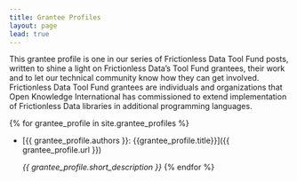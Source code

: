 ```yaml
---
title: Grantee Profiles
layout: page
lead: true
---
```


This grantee profile is one in our series of Frictionless Data Tool Fund posts, written to shine a light on Frictionless Data’s Tool Fund grantees, their work and to let our technical community know how they can get involved. Frictionless Data Tool Fund grantees are individuals and organizations that Open Knowledge International has commissioned to extend implementation of Frictionless Data libraries in additional programming languages.

{% for grantee_profile in site.grantee_profiles %}
* [{{ grantee_profile.authors }}: {{grantee_profile.title}}]({{ grantee_profile.url }})

  *{{ grantee_profile.short_description }}*
{% endfor %}
